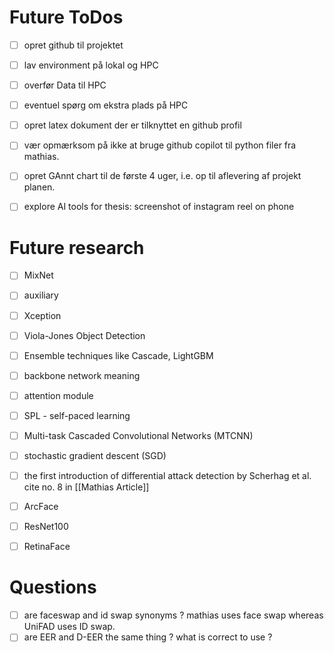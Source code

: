 # Future ToDos
- [ ] opret github til projektet
- [ ] lav environment på lokal og HPC 
- [ ] overfør Data til HPC 
- [ ] eventuel spørg om ekstra plads på HPC 
- [ ] opret latex dokument der er tilknyttet en github profil 
- [ ] vær opmærksom på ikke at bruge github copilot til python filer fra mathias. 
- [ ] opret GAnnt chart til de første 4 uger, i.e. op til aflevering af projekt planen. 
- [ ] explore AI tools for thesis: screenshot of instagram reel on phone 


# Future research
- [ ] MixNet
- [ ] auxiliary
- [ ] Xception
- [ ] Viola-Jones Object Detection
- [ ] Ensemble techniques like Cascade, LightGBM
- [ ] backbone network meaning 
- [ ] attention module 
- [ ] SPL - self-paced learning
- [ ] Multi-task Cascaded Convolutional Networks (MTCNN)
- [ ] stochastic gradient descent (SGD)
- [ ] the first introduction of differential attack detection by Scherhag et al. cite no. 8 in [[Mathias Article]]
- [ ] ArcFace
- [ ] ResNet100
- [ ] RetinaFace


# Questions
- [ ] are faceswap and id swap synonyms ? mathias uses face swap whereas UniFAD uses ID swap. 
- [ ] are EER and D-EER the same thing ? what is correct to use ? 
